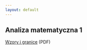 ```yaml
---
layout: default
---
```

Analiza matematyczna 1
---
<a href="{{ site.baseurl }}/pdfs/sem1/am1-wzory-granice.pdf">Wzory i granice</a> (PDF)
